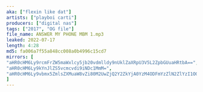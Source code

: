 ```yaml
---
aka: ["flexin like dat"]
artists: ["playboi carti"]
producers: ["digital nas"]
tags: ["2017", "OG file"]
file_name: ANSWER MY PHONE MBM 1.mp3
leaked: 2022-07-17
length: 4:28
md5: fa006a7f55a848cc008a0b4996c15cd7
mirrors: [
"aHR0cHM6Ly9rcmFrZW5maWxlcy5jb20vdmlldy9nUklZaXRpU3V5L2ZpbGUuaHRtbA==",
"aHR0cHM6Ly9kYnJlZS5vcmcvdi9iNDc1MmM=",
"aHR0cHM6Ly9vbmx5ZmlsZXMuaW8vZi80M2UwZjQ2Y2ZkYjA0YzM4ODFmYzZlN2ZlYzI1OGIwOA=="
]
---
```

